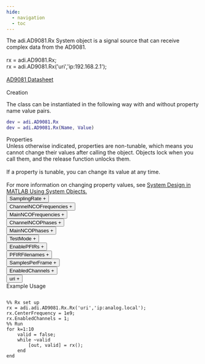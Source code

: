 ```yaml
---
hide:
  - navigation
  - toc
---
```


<!-- <div class="sysobj_h1">adi.AD9081.Rx</div> -->

<!-- <div class="sysobj_top_desc">
Receive data from Analog Devices AD9361 transceiver
</div> -->

<!-- <div class="sysobj_desc_title">Description</div> -->

<div class="sysobj_desc_txt">
<span>
    The adi.AD9081.Rx System object is a signal source that can receive<br>    complex data from the AD9081.<br> <br>    rx = adi.AD9081.Rx;<br>    rx = adi.AD9081.Rx('uri','ip:192.168.2.1');<br> <br>    <a href="http://www.analog.com/media/en/technical-documentation/data-sheets/AD9081.pdf">AD9081 Datasheet</a><br> <br>
</span>

</div>

<div class="sysobj_desc_title">Creation</div>

The class can be instantiated in the following way with and without property name value pairs.

```matlab
dev = adi.AD9081.Rx
dev = adi.AD9081.Rx(Name, Value)
```

<div class="sysobj_desc_title">Properties</div>

<div class="sysobj_desc_txt">
<span>
Unless otherwise indicated, properties are non-tunable, which means you cannot change their values after calling the object. Objects lock when you call them, and the release function unlocks them.
<br><br>
If a property is tunable, you can change its value at any time.
<br><br>
For more information on changing property values, see <a href="https://www.mathworks.com/help/matlab/matlab_prog/system-design-in-matlab-using-system-objects.html">System Design in MATLAB Using System Objects.</a>
</span>
</div>
<div class="property">
  <button type="button" onclick="collapse('SamplingRate')" class="collapsible-property collapsible-property-SamplingRate">SamplingRate <span style="text-align:right" class="plus-SamplingRate">+</span></button>
  <div class="content content-SamplingRate" style="display: none;">
    <p style="padding: 0px;">Baseband sampling rate in Hz, specified as a scalar in samples per second. This value is only readable once connected to hardware</p>
  </div>
  </div>
<div class="property">
  <button type="button" onclick="collapse('ChannelNCOFrequencies')" class="collapsible-property collapsible-property-ChannelNCOFrequencies">ChannelNCOFrequencies <span style="text-align:right" class="plus-ChannelNCOFrequencies">+</span></button>
  <div class="content content-ChannelNCOFrequencies" style="display: none;">
    <p style="padding: 0px;">Frequency of NCO in fine decimators in receive path. Property must be a [1,N] vector where each value is the frequency of an NCO in hertz, and N is the number of channels available.</p>
  </div>
  </div>
<div class="property">
  <button type="button" onclick="collapse('MainNCOFrequencies')" class="collapsible-property collapsible-property-MainNCOFrequencies">MainNCOFrequencies <span style="text-align:right" class="plus-MainNCOFrequencies">+</span></button>
  <div class="content content-MainNCOFrequencies" style="display: none;">
    <p style="padding: 0px;">Frequency of NCO in fine decimators in receive path. Property must be a [1,N] vector where each value is the frequency of an NCO in hertz, and N is the number of channels available.</p>
  </div>
  </div>
<div class="property">
  <button type="button" onclick="collapse('ChannelNCOPhases')" class="collapsible-property collapsible-property-ChannelNCOPhases">ChannelNCOPhases <span style="text-align:right" class="plus-ChannelNCOPhases">+</span></button>
  <div class="content content-ChannelNCOPhases" style="display: none;">
    <p style="padding: 0px;">Frequency of NCO in fine decimators in receive path. Property must be a [1,N] vector where each value is the frequency of an NCO in hertz, and N is the number of channels available.</p>
  </div>
  </div>
<div class="property">
  <button type="button" onclick="collapse('MainNCOPhases')" class="collapsible-property collapsible-property-MainNCOPhases">MainNCOPhases <span style="text-align:right" class="plus-MainNCOPhases">+</span></button>
  <div class="content content-MainNCOPhases" style="display: none;">
    <p style="padding: 0px;">Frequency of NCO in fine decimators in receive path. Property must be a [1,N] vector where each value is the frequency of an NCO in hertz, and N is the number of channels available.</p>
  </div>
  </div>
<div class="property">
  <button type="button" onclick="collapse('TestMode')" class="collapsible-property collapsible-property-TestMode">TestMode <span style="text-align:right" class="plus-TestMode">+</span></button>
  <div class="content content-TestMode" style="display: none;">
    <p style="padding: 0px;">Test mode of receive path. Options are: 'off' 'midscale_short' 'pos_fullscale' 'neg_fullscale' 'checkerboard' 'pn9' 'pn32' 'one_zero_toggle' 'user' 'pn7' 'pn15' 'pn31' 'ramp'</p>
  </div>
  </div>
<div class="property">
  <button type="button" onclick="collapse('EnablePFIRs')" class="collapsible-property collapsible-property-EnablePFIRs">EnablePFIRs <span style="text-align:right" class="plus-EnablePFIRs">+</span></button>
  <div class="content content-EnablePFIRs" style="display: none;">
    <p style="padding: 0px;">Enable use of PFIR/PFILT filters</p>
  </div>
  </div>
<div class="property">
  <button type="button" onclick="collapse('PFIRFilenames')" class="collapsible-property collapsible-property-PFIRFilenames">PFIRFilenames <span style="text-align:right" class="plus-PFIRFilenames">+</span></button>
  <div class="content content-PFIRFilenames" style="display: none;">
    <p style="padding: 0px;">Path(s) to FPIR/PFILT filter file(s). Input can be a string or cell array of strings. Files are loading in order</p>
  </div>
  </div>
<div class="property">
  <button type="button" onclick="collapse('SamplesPerFrame')" class="collapsible-property collapsible-property-SamplesPerFrame">SamplesPerFrame <span style="text-align:right" class="plus-SamplesPerFrame">+</span></button>
  <div class="content content-SamplesPerFrame" style="display: none;">
    <p style="padding: 0px;">Number of samples per frame, specified as an even positive integer from 2 to 16,777,216. Using values less than 3660 can yield poor performance. Help for adi.AD9081.Rx/SamplesPerFrame is inherited from superclass ADI.AD9081.BASE</p>
  </div>
  </div>
<div class="property">
  <button type="button" onclick="collapse('EnabledChannels')" class="collapsible-property collapsible-property-EnabledChannels">EnabledChannels <span style="text-align:right" class="plus-EnabledChannels">+</span></button>
  <div class="content content-EnabledChannels" style="display: none;">
    <p style="padding: 0px;">Indexs of channels to be enabled. Input should be a [1xN] vector with the indexes of channels to be enabled. Order is irrelevant</p>
  </div>
  </div>
<div class="property">
  <button type="button" onclick="collapse('uri')" class="collapsible-property collapsible-property-uri">uri <span style="text-align:right" class="plus-uri">+</span></button>
  <div class="content content-uri" style="display: none;">
    <p style="padding: 0px;">Hostname or IP address of remote libiio deviceHelp for adi.AD9081.Rx/uri is inherited from superclass MATLABSHARED.LIBIIO.BASE</p>
  </div>
  </div>

<div class="sysobj_desc_title">Example Usage</div>

```

%% Rx set up
rx = adi.adi.AD9081.Rx.Rx('uri','ip:analog.local');
rx.CenterFrequency = 1e9;
rx.EnabledChannels = 1;
%% Run
for k=1:10
    valid = false;
    while ~valid
        [out, valid] = rx();
    end
end

```
